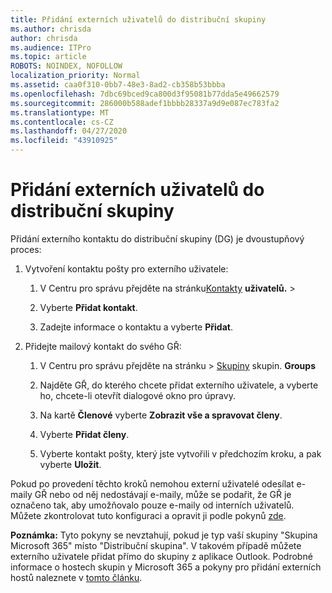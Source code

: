 ```yaml
---
title: Přidání externích uživatelů do distribuční skupiny
ms.author: chrisda
author: chrisda
ms.audience: ITPro
ms.topic: article
ROBOTS: NOINDEX, NOFOLLOW
localization_priority: Normal
ms.assetid: caa0f310-0bb7-48e3-8ad2-cb358b53bbba
ms.openlocfilehash: 7dbc69bced9ca800d3f95081b77dda5e49662579
ms.sourcegitcommit: 286000b588adef1bbbb28337a9d9e087ec783fa2
ms.translationtype: MT
ms.contentlocale: cs-CZ
ms.lasthandoff: 04/27/2020
ms.locfileid: "43910925"
---
```

# <a name="add-external-users-to-a-distribution-group"></a>Přidání externích uživatelů do distribuční skupiny

Přidání externího kontaktu do distribuční skupiny (DG) je dvoustupňový proces:
  
1. Vytvoření kontaktu pošty pro externího uživatele:
    
    1. V Centru pro správu přejděte na stránku[Kontakty](https://admin.microsoft.com/adminportal/home#/Contact) **uživatelů.** >  
    
    2. Vyberte **Přidat kontakt**.
    
    3. Zadejte informace o kontaktu a vyberte **Přidat**.
    
2. Přidejte mailový kontakt do svého GŘ:
    
    1. V Centru pro správu přejděte na stránku > [Skupiny](https://admin.microsoft.com/adminportal/home#/groups) skupin. **Groups** 
    
    2. Najděte GŘ, do kterého chcete přidat externího uživatele, a vyberte ho, chcete-li otevřít dialogové okno pro úpravy.
    
    3. Na kartě **Členové** vyberte **Zobrazit vše a spravovat členy**. 
    
    4. Vyberte **Přidat členy**.
    
    5. Vyberte kontakt pošty, který jste vytvořili v předchozím kroku, a pak vyberte **Uložit**.
    
Pokud po provedení těchto kroků nemohou externí uživatelé odesílat e-maily GŘ nebo od něj nedostávají e-maily, může se podařit, že GŘ je označeno tak, aby umožňovalo pouze e-maily od interních uživatelů. Můžete zkontrolovat tuto konfiguraci a opravit ji podle pokynů [zde](https://docs.microsoft.com/exchange/mail-flow-best-practices/non-delivery-reports-in-exchange-online/fix-error-code-5-7-133-in-exchange-online).
  
 **Poznámka:** Tyto pokyny se nevztahují, pokud je typ vaší skupiny "Skupina Microsoft 365" místo "Distribuční skupina". V takovém případě můžete externího uživatele přidat přímo do skupiny z aplikace Outlook. Podrobné informace o hostech skupin y Microsoft 365 a pokyny pro přidání externích hostů naleznete v [tomto článku](https://support.office.com/article/Guest-access-in-Office-365-Groups-bfc7a840-868f-4fd6-a390-f347bf51aff6.aspx).
  